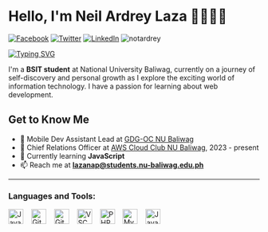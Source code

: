 # Hello, I'm Neil Ardrey Laza 👋👨🏽‍💻

[![Facebook](https://img.shields.io/badge/Facebook-%231877F2.svg?&style=flat-square&logo=facebook&logoColor=white)](https://www.facebook.com/Aiiiyuuuuuu/following) [![Twitter](https://img.shields.io/badge/Twitter-%231DA1F2.svg?&style=flat-square&logo=twitter&logoColor=white)](https://twitter.com/Rdreyyyy?t=CCHMNGi6MxSFticBPzMiWg&s=09&fbclid=IwAR2FDPE5kOqioKYq0wekwaKhX0Z-gC5jjGlTgANwLlML1QZ2Co4CSZe8LCE) [![LinkedIn](https://img.shields.io/badge/LinkedIn-%230077B5.svg?&style=flat-square&logo=linkedin&logoColor=white)](https://www.linkedin.com/in/neil-ardrey-laza-8a3699291/) <img src="https://komarev.com/ghpvc/?username=notardrey&label=Profile%20views&color=0e75b6&style=flat" alt="notardrey" />

[![Typing SVG](https://readme-typing-svg.demolab.com?font=Fira+Code&weight=600&size=25&pause=300&color=00C8A4&vCenter=true&random=false&width=435&lines=Neil+Ardrey+Laza;BSIT+Student)](https://git.io/typing-svg)

I'm a **BSIT student** at National University Baliwag, currently on a journey of self-discovery and personal growth as I explore the exciting world of information technology. I have a passion for learning about web development.

## Get to Know Me
- 💚 Mobile Dev Assistant Lead at [GDG-OC NU Baliwag](https://www.facebook.com/GDGCNUBaliwag)
- 💙 Chief Relations Officer at [AWS Cloud Club NU Baliwag](https://www.facebook.com/AWSCloudClubNUB), 2023 - present
- 🌱 Currently learning **JavaScript**
- 📫 Reach me at **lazanap@students.nu-baliwag.edu.ph**

---

### Languages and Tools:
<div align="left">
  <img src="https://cdn.jsdelivr.net/gh/devicons/devicon/icons/java/java-original.svg" height="30" alt="Java logo" />
  <img width="8" />
  <img src="https://cdn.jsdelivr.net/gh/devicons/devicon/icons/github/github-original.svg" height="30" alt="GitHub logo" />
  <img width="8" />
  <img src="https://cdn.jsdelivr.net/gh/devicons/devicon/icons/git/git-original.svg" height="30" alt="Git logo" />
  <img width="8" />
  <img src="https://img.icons8.com/color/30/visual-studio-code-2019.png" height="30" alt="VSCode logo" />
  <img width="8" />
  <img src="https://cdn.jsdelivr.net/gh/devicons/devicon/icons/php/php-original.svg" height="30" alt="PHP logo" />
  <img width="8" />
  <img src="https://cdn.jsdelivr.net/gh/devicons/devicon/icons/mysql/mysql-original.svg" height="30" alt="MySQL logo" />
  <img width="8" />
  <img src="https://cdn.jsdelivr.net/gh/devicons/devicon/icons/javascript/javascript-original.svg" height="30" alt="JavaScript logo" />
</div>
